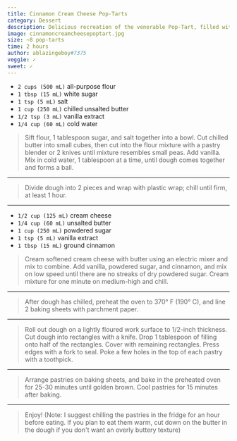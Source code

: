 ```yaml
---
title: Cinnamon Cream Cheese Pop-Tarts
category: Dessert
description: Delicious recreation of the venerable Pop-Tart, filled with a rich cream cheese filling!
image: cinnamoncreamcheesepoptart.jpg
size: ~8 pop-tarts
time: 2 hours
author: ablazingeboy#7375
veggie: ✓
sweet: ✓
---
```


* `2 cups (500 mL)` all-purpose flour
* `1 tbsp (15 mL)` white sugar
* `1 tsp (5 mL)` salt
* `1 cup (250 mL)` chilled unsalted butter
* `1/2 tsp (3 mL)` vanilla extract
* `1/4 cup (60 mL)` cold water

> Sift flour, 1 tablespoon sugar, and salt together into a bowl. Cut chilled butter into small cubes, then cut into the flour mixture with a pastry blender or 2 knives until mixture resembles small peas. Add vanilla. Mix in cold water, 1 tablespoon at a time, until dough comes together and forms a ball.

---

> Divide dough into 2 pieces and wrap with plastic wrap; chill until firm, at least 1 hour.

---

* `1/2 cup (125 mL)` cream cheese
* `1/4 cup (60 mL)` unsalted butter
* `1 cup (250 mL)` powdered sugar
* `1 tsp (5 mL)` vanilla extract
* `1 tbsp (15 mL)` ground cinnamon

> Cream softened cream cheese with butter using an electric mixer and mix to combine. Add vanilla, powdered sugar, and cinnamon, and mix on low speed until there are no streaks of dry powdered sugar. Cream mixture for one minute on medium-high and chill.

---

> After dough has chilled, preheat the oven to 370° F (190° C), and line 2 baking sheets with parchment paper.

---

> Roll out dough on a lightly floured work surface to 1/2-inch thickness. Cut dough into rectangles with a knife. Drop 1 tablespoon of filling onto half of the rectangles. Cover with remaining rectangles. Press edges with a fork to seal. Poke a few holes in the top of each pastry with a toothpick.

---

> Arrange pastries on baking sheets, and bake in the preheated oven for 25-30 minutes until golden brown. Cool pastries for 15 minutes after baking.

---

> Enjoy! (Note: I suggest chilling the pastries in the fridge for an hour before eating. If you plan to eat them warm, cut down on the butter in the dough if you don't want an overly buttery texture)
